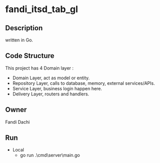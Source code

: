 # fandi_itsd_tab_gl

## Description
written in Go.

## Code Structure
This project has 4 Domain layer :

- Domain Layer, act as model or entity.
- Repository Layer, calls to database, memory, external services/APIs.
- Service Layer, business login happen here.
- Delivery Layer, routers and handlers.

## Owner
Fandi Dachi

## Run
 - Local
    - go run .\cmd\server\main.go